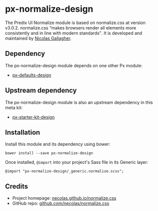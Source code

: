 # px-normalize-design

The Predix UI Normalize module is based on normalize.css at version v3.0.2. normalize.css <q>makes browsers render all elements more consistently and in line with modern standards</q>. It is developed and maintained by [Nicolas Gallagher](https://twitter.com/necolas).

## Dependency

The px-normalize-design module depends on one other Px module:

* [px-defaults-design](https://github.com/PredixDev/px-defaults-design)

## Upstream dependency

The px-normalize-design module is also an upstream dependency in this meta kit:

* [px-starter-kit-design](https://github.com/PredixDev/px-starter-kit-design)

## Installation

Install this module and its dependency using bower:

    bower install --save px-normalize-design

Once installed, `@import` into your project's Sass file in its Generic layer:

    @import "px-normalize-design/_generic.normalize.scss";

## Credits

* Project homepage: [necolas.github.io/normalize.css](http://necolas.github.io/normalize.css/)
* GitHub repo: [github.com/necolas/normalize.css](https://github.com/necolas/normalize.css/)
